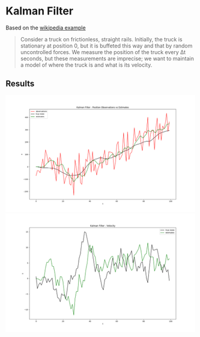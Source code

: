# Kalman Filter

Based on the [wikipedia example](en.wikipedia.org/wiki/Kalman_filter#Example_application,_technical)

> Consider a truck on frictionless, straight rails. Initially, the truck is stationary at position 0, but it is buffeted this way and that by random uncontrolled forces. We measure the position of the truck every Δt seconds, but these measurements are imprecise; we want to maintain a model of where the truck is and what is its velocity.

## Results

![Kalman Filter Position Results](https://raw.githubusercontent.com/belljustin/KalmanFilter/resources/position_plot.png)
![Kalman Filter Velocity Results](https://raw.githubusercontent.com/belljustin/KalmanFilter/resources/velocity_plot.png)
